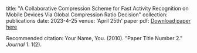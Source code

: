 
title: "A Collaborative Compression Scheme for Fast
Activity Recognition on Mobile Devices Via
Global Compression Ratio Decision"
collection: publications
date: 2023-4-25
venue: 'April 25th'
paper pdf: [Download paper here](https://l-junjie.github.io/liangjunjie.github.io/files/A_Collaborative_Compression_Scheme_for_Fast_Activity_Recognition_on_Mobile_Devices_Via_Global_Compression_Ratio_Decision.pdf)

Recommended citation: Your Name, You. (2010). "Paper Title Number 2." <i>Journal 1</i>. 1(2).

